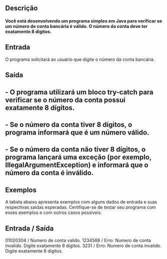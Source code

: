 ## Descrição
#### Você está desenvolvendo um programa simples em Java para verificar se um número de conta bancária é válido. O número da conta deve ter exatamente 8 dígitos.

## Entrada
O programa solicitará ao usuário que digite o número da conta bancária.

## Saída

## - O programa utilizará um bloco try-catch para verificar se o número da conta possui exatamente 8 dígitos.
## - Se o número da conta tiver 8 dígitos, o programa informará que é um número válido.
## - Se o número da conta não tiver 8 dígitos, o programa lançará uma exceção (por exemplo, IllegalArgumentException) e informará que o número da conta é inválido.

## Exemplos
A tabela abaixo apresenta exemplos com alguns dados de entrada e suas respectivas saídas esperadas. Certifique-se de testar seu programa com esses exemplos e com outros casos possíveis.

## Entrada  /	Saída

01020304 / 	Numero de conta valido.
1234568	/ Erro: Numero de conta invalido. Digite exatamente 8 digitos.
3231	/ Erro: Numero de conta invalido. Digite exatamente 8 digitos.
